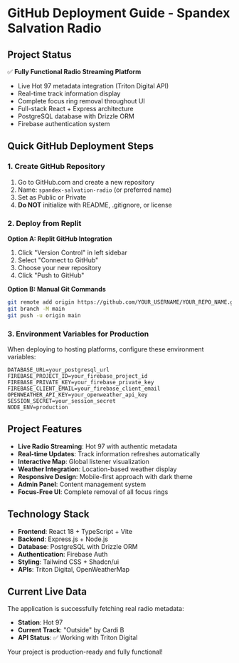 # GitHub Deployment Guide - Spandex Salvation Radio

## Project Status
✅ **Fully Functional Radio Streaming Platform**
- Live Hot 97 metadata integration (Triton Digital API)
- Real-time track information display
- Complete focus ring removal throughout UI
- Full-stack React + Express architecture
- PostgreSQL database with Drizzle ORM
- Firebase authentication system

## Quick GitHub Deployment Steps

### 1. Create GitHub Repository
1. Go to GitHub.com and create a new repository
2. Name: `spandex-salvation-radio` (or preferred name)
3. Set as Public or Private
4. **Do NOT** initialize with README, .gitignore, or license

### 2. Deploy from Replit
**Option A: Replit GitHub Integration**
1. Click "Version Control" in left sidebar
2. Select "Connect to GitHub"
3. Choose your new repository
4. Click "Push to GitHub"

**Option B: Manual Git Commands**
```bash
git remote add origin https://github.com/YOUR_USERNAME/YOUR_REPO_NAME.git
git branch -M main
git push -u origin main
```

### 3. Environment Variables for Production
When deploying to hosting platforms, configure these environment variables:

```
DATABASE_URL=your_postgresql_url
FIREBASE_PROJECT_ID=your_firebase_project_id
FIREBASE_PRIVATE_KEY=your_firebase_private_key
FIREBASE_CLIENT_EMAIL=your_firebase_client_email
OPENWEATHER_API_KEY=your_openweather_api_key
SESSION_SECRET=your_session_secret
NODE_ENV=production
```

## Project Features
- **Live Radio Streaming**: Hot 97 with authentic metadata
- **Real-time Updates**: Track information refreshes automatically  
- **Interactive Map**: Global listener visualization
- **Weather Integration**: Location-based weather display
- **Responsive Design**: Mobile-first approach with dark theme
- **Admin Panel**: Content management system
- **Focus-Free UI**: Complete removal of all focus rings

## Technology Stack
- **Frontend**: React 18 + TypeScript + Vite
- **Backend**: Express.js + Node.js
- **Database**: PostgreSQL with Drizzle ORM
- **Authentication**: Firebase Auth
- **Styling**: Tailwind CSS + Shadcn/ui
- **APIs**: Triton Digital, OpenWeatherMap

## Current Live Data
The application is successfully fetching real radio metadata:
- **Station**: Hot 97
- **Current Track**: "Outside" by Cardi B
- **API Status**: ✅ Working with Triton Digital

Your project is production-ready and fully functional!